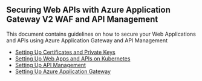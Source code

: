 
## Securing Web APIs with Azure Application Gateway V2 WAF and API Management

This document contains guidelines on how to secure your Web Applications and APIs using Azure Application Gateway and API Management

- [Setting Up Certificates and Private Keys](https://github.com/izzymsft/SecurityCertificates)
- [Setting Up Web Apps and APIs on Kubernetes](https://github.com/izzymsft/ContosoAPIs)
- [Setting Up API Management](./APIManagement)
- [Setting Up Azure Application Gateway](./ApplicationGateway)


